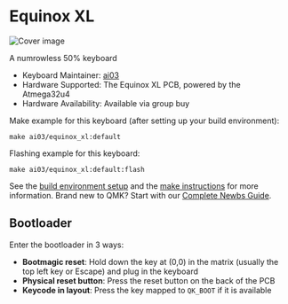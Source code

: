 # Equinox XL

![Cover image](https://i.imgur.com/sQpe0Zv.jpg)

A numrowless 50% keyboard  

* Keyboard Maintainer: [ai03](https://github.com/ai03-2725)
* Hardware Supported: The Equinox XL PCB, powered by the Atmega32u4
* Hardware Availability: Available via group buy


Make example for this keyboard (after setting up your build environment):

    make ai03/equinox_xl:default

Flashing example for this keyboard:

    make ai03/equinox_xl:default:flash

See the [build environment setup](https://docs.qmk.fm/#/getting_started_build_tools) and the [make instructions](https://docs.qmk.fm/#/getting_started_make_guide) for more information. Brand new to QMK? Start with our [Complete Newbs Guide](https://docs.qmk.fm/#/newbs).

## Bootloader

Enter the bootloader in 3 ways:

* **Bootmagic reset**: Hold down the key at (0,0) in the matrix (usually the top left key or Escape) and plug in the keyboard
* **Physical reset button**: Press the reset button on the back of the PCB
* **Keycode in layout**: Press the key mapped to `QK_BOOT` if it is available
